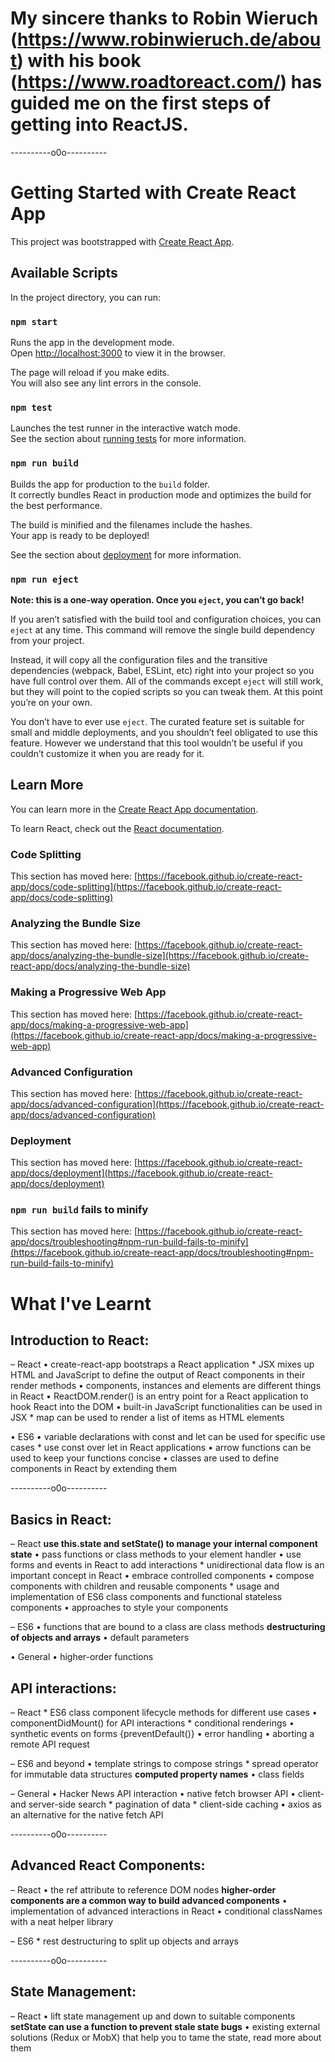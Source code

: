# My sincere thanks to Robin Wieruch (https://www.robinwieruch.de/about) with his book (https://www.roadtoreact.com/) has guided me on the first steps of getting into ReactJS.

----------o0o----------

# Getting Started with Create React App

This project was bootstrapped with [Create React App](https://github.com/facebook/create-react-app).

## Available Scripts

In the project directory, you can run:

### `npm start`

Runs the app in the development mode.\
Open [http://localhost:3000](http://localhost:3000) to view it in the browser.

The page will reload if you make edits.\
You will also see any lint errors in the console.

### `npm test`

Launches the test runner in the interactive watch mode.\
See the section about [running tests](https://facebook.github.io/create-react-app/docs/running-tests) for more information.

### `npm run build`

Builds the app for production to the `build` folder.\
It correctly bundles React in production mode and optimizes the build for the best performance.

The build is minified and the filenames include the hashes.\
Your app is ready to be deployed!

See the section about [deployment](https://facebook.github.io/create-react-app/docs/deployment) for more information.

### `npm run eject`

**Note: this is a one-way operation. Once you `eject`, you can’t go back!**

If you aren’t satisfied with the build tool and configuration choices, you can `eject` at any time. This command will remove the single build dependency from your project.

Instead, it will copy all the configuration files and the transitive dependencies (webpack, Babel, ESLint, etc) right into your project so you have full control over them. All of the commands except `eject` will still work, but they will point to the copied scripts so you can tweak them. At this point you’re on your own.

You don’t have to ever use `eject`. The curated feature set is suitable for small and middle deployments, and you shouldn’t feel obligated to use this feature. However we understand that this tool wouldn’t be useful if you couldn’t customize it when you are ready for it.

## Learn More

You can learn more in the [Create React App documentation](https://facebook.github.io/create-react-app/docs/getting-started).

To learn React, check out the [React documentation](https://reactjs.org/).

### Code Splitting

This section has moved here: [https://facebook.github.io/create-react-app/docs/code-splitting](https://facebook.github.io/create-react-app/docs/code-splitting)

### Analyzing the Bundle Size

This section has moved here: [https://facebook.github.io/create-react-app/docs/analyzing-the-bundle-size](https://facebook.github.io/create-react-app/docs/analyzing-the-bundle-size)

### Making a Progressive Web App

This section has moved here: [https://facebook.github.io/create-react-app/docs/making-a-progressive-web-app](https://facebook.github.io/create-react-app/docs/making-a-progressive-web-app)

### Advanced Configuration

This section has moved here: [https://facebook.github.io/create-react-app/docs/advanced-configuration](https://facebook.github.io/create-react-app/docs/advanced-configuration)

### Deployment

This section has moved here: [https://facebook.github.io/create-react-app/docs/deployment](https://facebook.github.io/create-react-app/docs/deployment)

### `npm run build` fails to minify

This section has moved here: [https://facebook.github.io/create-react-app/docs/troubleshooting#npm-run-build-fails-to-minify](https://facebook.github.io/create-react-app/docs/troubleshooting#npm-run-build-fails-to-minify)


# What I've Learnt
## Introduction to React:
– React
    • create-react-app bootstraps a React application
    * JSX mixes up HTML and JavaScript to define the output of React components in their render methods
    • components, instances and elements are different things in React
    • ReactDOM.render() is an entry point for a React application to hook React into the DOM
    • built-in JavaScript functionalities can be used in JSX
    * map can be used to render a list of items as HTML elements

• ES6
    • variable declarations with const and let can be used for specific use cases
    * use const over let in React applications
    • arrow functions can be used to keep your functions concise
    • classes are used to define components in React by extending them

----------o0o----------

## Basics in React:
– React
    **use this.state and setState() to manage your internal component state**
    • pass functions or class methods to your element handler
    • use forms and events in React to add interactions
    * unidirectional data flow is an important concept in React
    • embrace controlled components
    • compose components with children and reusable components
    * usage and implementation of ES6 class components and functional stateless components
• approaches to style your components

– ES6
    • functions that are bound to a class are class methods
    **destructuring of objects and arrays**
    • default parameters

• General
    • higher-order functions


## API interactions:
– React
    * ES6 class component lifecycle methods for different use cases
    • componentDidMount() for API interactions
    * conditional renderings
    • synthetic events on forms {preventDefault()}
    • error handling
    • aborting a remote API request

– ES6 and beyond
    • template strings to compose strings
    * spread operator for immutable data structures
    **computed property names**
    • class fields

– General
    • Hacker News API interaction
    • native fetch browser API
    • client- and server-side search
    * pagination of data
    * client-side caching
    • axios as an alternative for the native fetch API

----------o0o----------

## Advanced React Components:
– React
    • the ref attribute to reference DOM nodes
    **higher-order components are a common way to build advanced components**
    • implementation of advanced interactions in React
    • conditional classNames with a neat helper library

– ES6
    * rest destructuring to split up objects and arrays

----------o0o----------

## State Management:
– React
    • lift state management up and down to suitable components
    **setState can use a function to prevent stale state bugs**
    • existing external solutions (Redux or MobX) that help you to tame the state, read more about them

